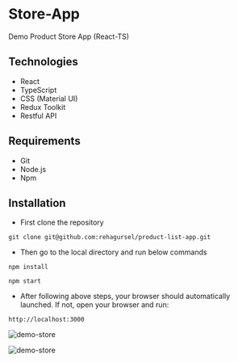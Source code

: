 # Store-App

Demo Product Store App (React-TS)

## Technologies

- React
- TypeScript
- CSS (Material UI)
- Redux Toolkit
- Restful API

## Requirements

- Git
- Node.js
- Npm

## Installation

* First clone the repository

```
git clone git@github.com:rehagursel/product-list-app.git
```

* Then go to the local directory and run below commands

```
npm install

npm start
```

* After following above steps, your browser should automatically launched. If not, open your browser and run:

```
http://localhost:3000
```

![demo-store](https://res.cloudinary.com/di3ejxszt/image/upload/v1657300265/Portfolio/react-typescript-store-project/Screen_Shot_2022-07-08_at_20.09.29_t1etwc.png)

![demo-store](https://res.cloudinary.com/di3ejxszt/image/upload/v1657300254/Portfolio/react-typescript-store-project/Screen_Shot_2022-07-08_at_20.09.52_qn0cns.png)
